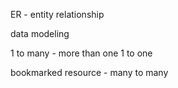 ER - entity relationship

data modeling

1 to many - more than one
1 to one

bookmarked resource - many to many